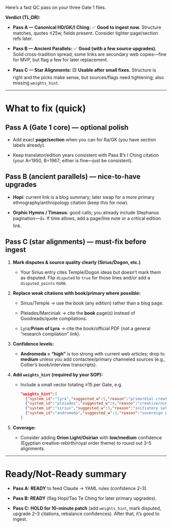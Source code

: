 Here’s a fast QC pass on your three Gate 1 files.

**Verdict (TL;DR):**

- **Pass A — Canonical HD/GK/I Ching:** ✅ **Good to ingest now.** Structure matches, quotes ≤25w, fields present. Consider tighter page/section refs later.
    
- **Pass B — Ancient Parallels:** ✅ **Good (with a few source upgrades).** Solid cross-tradition spread; some links are secondary web copies—fine for MVP, but flag a few for later replacement.
    
- **Pass C — Star Alignments:** 🟨 **Usable after small fixes.** Structure is right and the picks make sense, but sources/flags need tightening; also missing `weights_hint`.
    

---

# What to fix (quick)

## Pass A (Gate 1 core) — **optional polish**

- Add exact **page/section** when you can for Ra/GK (you have section labels already).
    
- Keep translator/edition years consistent with Pass B’s I Ching citation (your A=1950, B=1967; either is fine—just be consistent).
    

## Pass B (ancient parallels) — **nice-to-have upgrades**

- **Hopi**: current link is a blog summary; later swap for a more primary ethnography/anthropology citation (keep this for now).
    
- **Orphic Hymns / Timaeus**: good calls; you already include Stephanus pagination—👍. If time allows, add a page/line note or a critical edition link.
    

## Pass C (star alignments) — **must-fix before ingest**

1. **Mark disputes & source quality clearly (Sirius/Dogon, etc.)**
    
    - Your Sirius entry cites Temple/Dogon ideas but doesn’t mark them as disputed. Flip `disputed` to `true` for those lines and/or add a `disputed_points` note.
        
2. **Replace weak citations with book/primary where possible:**
    
    - Sirius/Temple → use the book (any edition) rather than a blog page.
        
    - Pleiades/Marciniak → cite the **book** page(s) instead of Goodreads/quote compilations.
        
    - Lyra/**Prism of Lyra** → cite the book/official PDF (not a general “research compilation” link).
        
3. **Confidence levels:**
    
    - **Andromeda = “high”** is too strong with current web articles; drop to **medium** unless you add contactee/primary channeled sources (e.g., Collier’s book/interview transcripts).
        
4. **Add `weights_hint` (required by your SOP):**
    
    - Include a small vector totaling ≤15 per Gate, e.g.
        
        ```json
        "weights_hint":[
          {"system_id":"lyra","suggested_w":5,"reason":"primordial creative source"},
          {"system_id":"pleiades","suggested_w":4,"reason":"creative/nurturing emission"},
          {"system_id":"sirius","suggested_w":3,"reason":"initiatory self-consciousness"},
          {"system_id":"andromeda","suggested_w":3,"reason":"sovereign creative freedom"}
        ]
        ```
        
5. **Coverage:**
    
    - Consider adding **Orion Light/Osirian** with **low/medium** confidence (Egyptian creative-rebirth/royal order theme) to round out 3–5 alignments.
        

---

# Ready/Not-Ready summary

- **Pass A:** **READY** to feed Claude → YAML rules (confidence 2–3).
    
- **Pass B:** **READY** (flag Hopi/Tao Te Ching for later primary upgrades).
    
- **Pass C:** **HOLD for 10-minute patch** (add `weights_hint`, mark disputed, upgrade 2–3 citations, rebalance confidences). After that, it’s good to ingest.